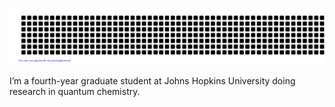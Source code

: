 ![gitartwork](gitartwork.svg)

I’m a fourth-year graduate student at Johns Hopkins University doing research in quantum chemistry.
